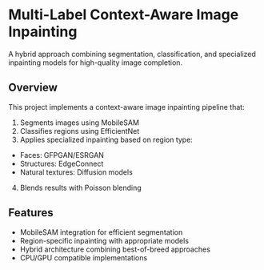 # Multi-Label Context-Aware Image Inpainting

A hybrid approach combining segmentation, classification, and specialized inpainting models for high-quality image completion.

## Overview

This project implements a context-aware image inpainting pipeline that:

1. Segments images using MobileSAM
2. Classifies regions using EfficientNet
3. Applies specialized inpainting based on region type:
- Faces: GFPGAN/ESRGAN
- Structures: EdgeConnect
- Natural textures: Diffusion models
4. Blends results with Poisson blending

## Features
- MobileSAM integration for efficient segmentation
- Region-specific inpainting with appropriate models
- Hybrid architecture combining best-of-breed approaches
- CPU/GPU compatible implementations
